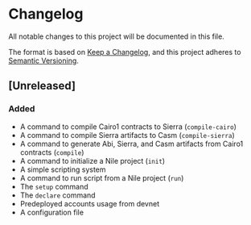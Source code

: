 # Changelog
All notable changes to this project will be documented in this file.

The format is based on [Keep a Changelog](https://keepachangelog.com/en/1.1.0/),
and this project adheres to [Semantic Versioning](https://semver.org/spec/v2.0.0.html).

## [Unreleased]

### Added

- A command to compile Cairo1 contracts to Sierra (`compile-cairo`)
- A command to compile Sierra artifacts to Casm (`compile-sierra`)
- A command to generate Abi, Sierra, and Casm artifacts from Cairo1 contracts (`compile`)
- A command to initialize a Nile project (`init`)
- A simple scripting system
- A command to run script from a Nile project (`run`)
- The `setup` command
- The `declare` command
- Predeployed accounts usage from devnet
- A configuration file
